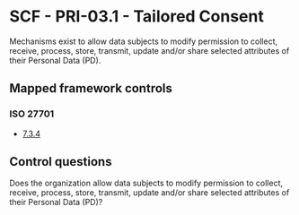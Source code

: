 # SCF - PRI-03.1 - Tailored Consent
Mechanisms exist to allow data subjects to modify permission to collect, receive, process, store, transmit, update and/or share selected attributes of their Personal Data (PD).
## Mapped framework controls
### ISO 27701
- [7.3.4](../iso27701/734.md)
  
## Control questions
Does the organization allow data subjects to modify permission to collect, receive, process, store, transmit, update and/or share selected attributes of their Personal Data (PD)?
  